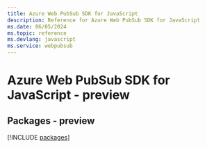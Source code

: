 ```yaml
---
title: Azure Web PubSub SDK for JavaScript
description: Reference for Azure Web PubSub SDK for JavaScript
ms.date: 06/05/2024
ms.topic: reference
ms.devlang: javascript
ms.service: webpubsub
---
```

# Azure Web PubSub SDK for JavaScript - preview
## Packages - preview
[!INCLUDE [packages](web-pubsub-index.md)]